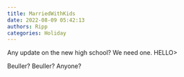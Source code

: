 ```yaml
---
title: MarriedWithKids
date: 2022-08-09 05:42:13
authors: Ripp
categories: Holiday
---
```


 Any update on the new high school? We need one.
HELLO&gt;

Beuller?
Beuller?
Anyone?